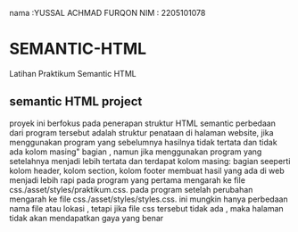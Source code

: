nama :YUSSAL ACHMAD FURQON
NIM : 2205101078

# SEMANTIC-HTML
Latihan Praktikum Semantic HTML

## semantic HTML project
proyek ini berfokus pada penerapan struktur HTML semantic
perbedaan dari program tersebut adalah struktur penataan di halaman website, jika menggunakan program yang sebelumnya hasilnya tidak tertata dan tidak  ada kolom masing" bagian , namun jika menggunakan program yang setelahnya menjadi lebih tertata dan terdapat kolom masing: bagian seeperti kolom header, kolom section, kolom footer membuat hasil yang ada di web menjadi lebih rapi 
pada program yang pertama mengarah ke file css./asset/styles/praktikum.css.
pada program setelah perubahan mengarah ke file css./asset/styles/styles.css. 
ini mungkin hanya perbedaan nama file atau lokasi , tetapi jika file css tersebut tidak ada , maka halaman tidak akan mendapatkan gaya yang benar
